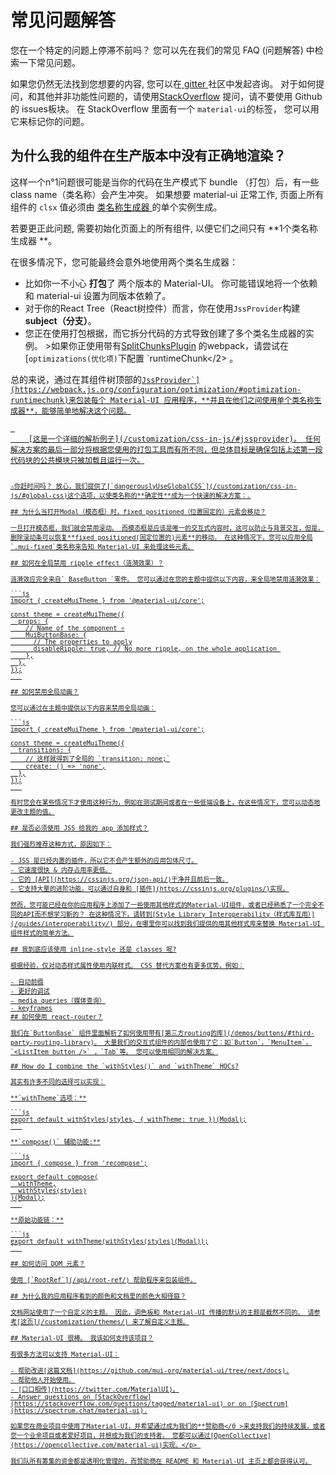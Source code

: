 # 常见问题解答

<p class="description">您在一个特定的问题上停滞不前吗？ 您可以先在我们的常见 FAQ (问题解答) 中检索一下常见问题。</p>

如果您仍然无法找到您想要的内容, 您可以在[ gitter ](https://gitter.im/mui-org/material-ui) 社区中发起咨询。 对于如何提问，和其他并非功能性问题的，请使用[StackOverflow](https://stackoverflow.com/questions/tagged/material-ui) 提问，请不要使用 Github 的 issues板块。 在 StackOverflow 里面有一个 ` material-ui `的标签， 您可以用它来标记你的问题。

## 为什么我的组件在生产版本中没有正确地渲染？

这样一个n°1问题很可能是当你的代码在生产模式下 bundle （打包）后，有一些class name（类名称）会产生冲突。 如果想要 material-ui 正常工作, 页面上所有组件的 `clsx` 值必须由 [类名称生成器 ](/customization/css-in-js/#creategenerateclassname-options-class-name-generator) 的单个实例生成。

若要更正此问题, 需要初始化页面上的所有组件, 以便它们之间只有 **1个类名称生成器 **。

在很多情况下，您可能最终会意外地使用两个类名生成器：

- 比如你一不小心 **打包**了 两个版本的 Material-UI。 你可能错误地将一个依赖和 material-ui 设置为同版本依赖了。
- 对于你的React Tree（React树控件）而言，你在使用`JssProvider`构建**subject（分支）**。
- 您正在使用打包根据，而它拆分代码的方式导致创建了多个类名生成器的实例。 >如果你正使用带有[SplitChunksPlugin](https://webpack.js.org/plugins/split-chunks-plugin/) 的webpack，请尝试在[`optimizations(优化项)`下</code>配置 `runtimeChunk</2></a> 。</li>
</ul>

<p>总的来说，通过在其组件树顶部的<a href="/customization/css-in-js/#jssprovider"><code>JssProvider`](https://webpack.js.org/configuration/optimization/#optimization-runtimechunk)来包装每个 Material-UI 应用程序，**并且在他们之间使用单个类名称生成器**，能够简单地解决这个问题。</p> 
    [这是一个详细的解析例子](/customization/css-in-js/#jssprovider)。 任何解决方案的最后一部分将根据您使用的打包工具而有所不同，但总体目标是确保包括上述第一段代码块的公共模块只被加载且运行一次。
    
    ⚠️你赶时间吗？ 放心，我们提供了[`dangerouslyUseGlobalCSS`](/customization/css-in-js/#global-css)这个选项，以使类名称的**确定性**成为一个快速的解决方案：.
    
    ## 为什么当打开Modal（模态框）时，fixed positioned（位置固定的）元素会移动？
    
    一旦打开模态框，我们就会禁用滚动。 而模态框是应该是唯一的交互式内容时，这可以防止与背景交互，但是，删除滚动条可以恢复**fixed positioned(固定位置的)元素**的移动。 在这种情况下，您可以应用全局`.mui-fixed`类名称来告知 Material-UI 来处理这些元素。
    
    ## 如何在全局禁用 ripple effect（涟漪效果）？
    
    涟漪效应完全来自` BaseButton `零件。 您可以通过在您的主题中提供以下内容，来全局地禁用涟漪效果：
    
    ```js
    import { createMuiTheme } from '@material-ui/core';
    
    const theme = createMuiTheme({
      props: {
        // Name of the component ⚛️
        MuiButtonBase: {
          // The properties to apply
          disableRipple: true, // No more ripple, on the whole application 
        },
      },
    });
    ```
    
    ## 如何禁用全局动画？
    
    您可以通过在主题中提供以下内容来禁用全局动画：
    
    ```js
    import { createMuiTheme } from '@material-ui/core';
    
    const theme = createMuiTheme({
      transitions: {
        // 这样就得到了全局的 `transition: none;`
        create: () => 'none',
      },
    });
    ```
    
    有时您会在某些情况下才使用这种行为，例如在测试期间或者在一些低端设备上，在这些情况下，您可以动态地更改主题的值。
    
    ## 是否必须使用 JSS 给我的 app 添加样式？
    
    我们强烈推荐这种方式，原因如下：
    
    - JSS 是已经内置的插件，所以它不会产生额外的应用包体尺寸。
    - 它速度很快 & 内存占用率更低。
    - 它的 [API](https://cssinjs.org/json-api/)干净并且前后一致。
    - 它支持大量的进阶功能，可以通过自身和 [插件](https://cssinjs.org/plugins/)实现。
    
    然而，您可能已经在你的应用程序上添加了一些使用其他样式的Material-UI组件，或者已经熟悉了一个完全不同的API而不想学习新的？ 在这种情况下，请转到[Style Library Interoperability（样式库互用）](/guides/interoperability/) 部分，在哪里你可以找到我们提供的用其他样式库来替换 Material-UI 组件样式的简单方法。
    
    ## 我到底应该使用 inline-style 还是 classes 呢?
    
    根据经验，仅对动态样式属性使用内联样式。 CSS 替代方案也有更多优势，例如：
    
    - 自动前缀
    - 更好的调试
    - media queries（媒体查询）
    - keyframes
    ## 如何使用 react-router？
    
    我们在`ButtonBase` 组件里面解析了如何使用带有[第三方routing的库](/demos/buttons/#third-party-routing-library)。 大量我们的交互式组件的内部也使用了它：如`Button`，`MenuItem`，`<ListItem button />` ，`Tab`等。 您可以使用相同的解决方案。
    
    ## How do I combine the `withStyles()` and `withTheme` HOCs?
    
    其实有许多不同的选择可以实现：
    
    **`withTheme`选项：**
    
    ```js
    export default withStyles(styles, { withTheme: true })(Modal);
    ```
    
    **`compose()` 辅助功能:**
    
    ```js
    import { compose } from 'recompose';
    
    export default compose(
      withTheme,
      withStyles(styles)
    )(Modal);
    ```
    
    **原始功能链：**
    
    ```js
    export default withTheme(withStyles(styles)(Modal));
    ```
    
    ## 如何访问 DOM 元素？
    
    使用 [`RootRef`](/api/root-ref/) 帮助程序来包装组件。
    
    ## 为什么我的应用程序看到的颜色和文档里的颜色大相径庭？
    
    文档网站使用了一个自定义的主题。 因此，调色板和 Material-UI 传播的默认的主题是截然不同的。 请参考[这页](/customization/themes/) 来了解自定义主题。
    
    ## Material-UI 很棒。 我该如何支持该项目？
    
    有很多方法可以支持 Material-UI：
    
    - 帮助改进[这篇文档](https://github.com/mui-org/material-ui/tree/next/docs).
    - 帮助他人开始使用。
    - [口口相传](https://twitter.com/MaterialUI)。
    - Answer questions on [StackOverflow](https://stackoverflow.com/questions/tagged/material-ui) or on [Spectrum](https://spectrum.chat/material-ui).
    
    如果您在商业项目中使用了Material-UI，并希望通过成为我们的**赞助商</0 >来支持我们的持续发展，或者您一个业余项目或者爱好项目，并想成为我们的支持者， 您都可以通过[OpenCollective](https://opencollective.com/material-ui)实现。</p> 
    
    我们队所有筹集的资金都是透明化管理的，而赞助商在 README 和 Material-UI 主页上都会获得认可。